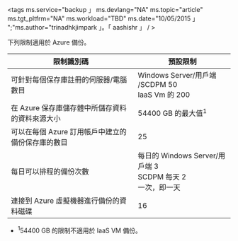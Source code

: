 <properties
   pageTitle="Azure 備份限制資料表"
   description="描述 Azure 備份的系統限制。"
   services="backup"
   documentationCenter="NA"
   authors="Jim-Parker"
   manager="jwhit"
   editor="" />
<tags
   ms.service="backup 」
   ms.devlang="NA"
   ms.topic="article"
   ms.tgt_pltfrm="NA"
   ms.workload="TBD"
   ms.date="10/05/2015 」
   ";"ms.author="trinadhkjimpark 」。「 aashishr 」 / >


下列限制適用於 Azure 備份。

| 限制識別碼 | 預設限制 |
|---|---|
|可針對每個保存庫註冊的伺服器/電腦數目|Windows Server/用戶端 /SCDPM 50 <br/> IaaS Vm 的 200|
|在 Azure 保存庫儲存體中所儲存資料的資料來源大小|54400 GB 的最大值<sup>1</sup>|
|可以在每個 Azure 訂用帳戶中建立的備份保存庫的數目|25|
|每日可以排程的備份次數|每日的 Windows Server/用戶端 3 <br/> SCDPM 每天 2 <br/> 一次，即一天|
|連接到 Azure 虛擬機器進行備份的資料磁碟|16|

- <sup>1</sup>54400 GB 的限制不適用於 IaaS VM 備份。


